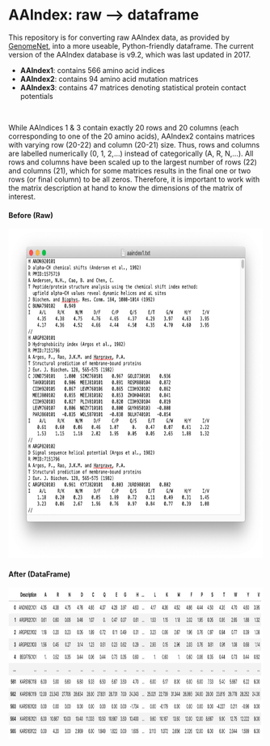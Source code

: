 # AAIndex: raw --> dataframe

This repository is for converting raw AAIndex data, as provided by [GenomeNet](https://www.genome.jp/aaindex/), into a more useable, Python-friendly dataframe.
The current version of the AAIndex database is v9.2, which was last updated in 2017. 
<br>

- <b>AAIndex1</b>: contains 566 amino acid indices
- <b>AAIndex2</b>: contains 94 amino acid mutation matrices
- <b>AAIndex3</b>: contains 47 matrices denoting statistical protein contact potentials
<br>

While AAIndices 1 & 3 contain exactly 20 rows and 20 columns (each corresponding to one of the 20 amino acids), AAIndex2 contains matrices with varying row (20-22) and column (20-21) size. Thus, rows and columns are labelled numerically (0, 1, 2,...) instead of categorically (A, R, N,...). All rows and columns have been scaled up to the largest number of rows (22) and columns (21), which for some matrices results in the final one or two rows (or final column) to be all zeros. Therefore, it is important to work with the matrix description at hand to know the dimensions of the matrix of interest.

#### Before (Raw)

<p align="center">
  <img src="/imgs/before.png" height="650" width="650">
</p>

#### After (DataFrame)

<p align="center">
  <img src="/imgs/after.png" height="300" width="650">
</p>